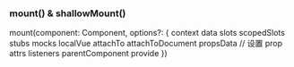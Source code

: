 ### mount() & shallowMount()

mount(component: Component, options?: {
  context
  data
  slots
  scopedSlots
  stubs
  mocks
  localVue
  attachTo
  attachToDocument
  propsData // 设置 prop
  attrs
  listeners
  parentComponent
  provide
})

